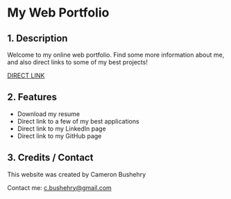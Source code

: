 # My Web Portfolio

## 1. Description
Welcome to my online web portfolio. Find some more information about me, and also direct links to some of my best projects!

[DIRECT LINK](https://cbushehry.github.io/cjb-web-portfolio/)

## 2. Features
 * Download my resume
 * Direct link to a few of my best applications
 * Direct link to my LinkedIn page
 * Direct link to my GitHub page

## 3. Credits / Contact
This website was created by Cameron Bushehry

Contact me: c.bushehry@gmail.com